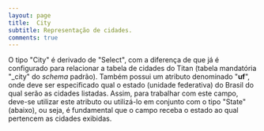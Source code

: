 ```yaml
---
layout: page
title:  City
subtitle: Representação de cidades.
comments: true
---
```


O tipo "City" é derivado de "Select", com a diferença de que já é configurado para relacionar a tabela de cidades do Titan (tabela mandatória "_city" do *schema* padrão). Também possui um atributo denominado "**uf**", onde  deve ser especificado qual o estado (unidade federativa) do Brasil do qual serão as cidades listadas. Assim, para trabalhar com este campo, deve-se utilizar este atributo ou utilizá-lo em conjunto com o tipo "State" (abaixo), ou seja, é fundamental que o campo receba o estado ao qual pertencem as cidades exibidas.
